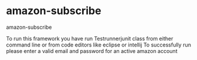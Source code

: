 # amazon-subscribe
 amazon-subscribe

To run this framework you have run Testrunnerjunit class from either command line or from code editors like eclipse or intellij
To successfully run please enter a valid email and password for an active amazon account
